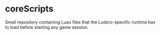 # coreScripts
Small repository containing Luau files that the Ludoro-specific runtime has to load before starting any game session.